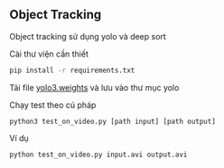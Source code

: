 ## Object Tracking

Object tracking sử dụng yolo và deep sort

Cài thư viện cần thiết
```sh
pip install -r requirements.txt
```
Tải file [yolo3.weights](https://drive.google.com/file/d/16V0rDO0tuv9p_E6jwp3Cdnir1pBr_gic/view?usp=sharing) và lưu vào thư mục yolo

Chạy test theo cú pháp
```
python3 test_on_video.py [path input] [path output]
```

Ví dụ
```
python test_on_video.py input.avi output.avi
```

